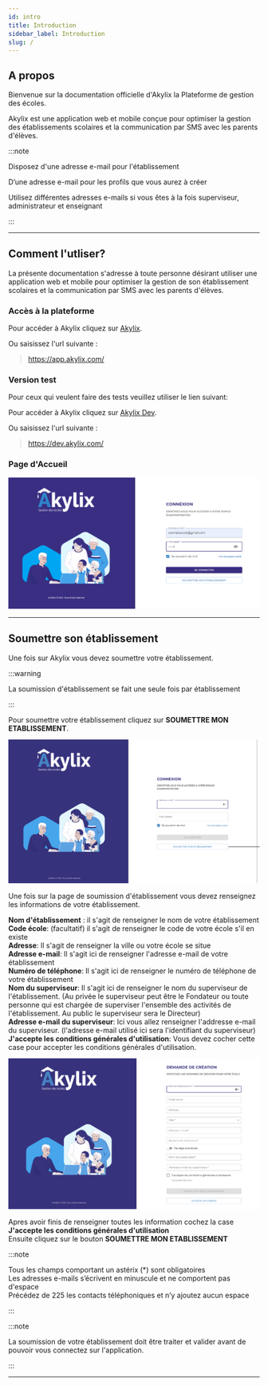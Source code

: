 ```yaml
---
id: intro
title: Introduction
sidebar_label: Introduction
slug: /
---
```



## A propos

Bienvenue sur la documentation officielle d'Akylix la Plateforme de gestion des écoles.

Akylix est une application web et mobile conçue pour optimiser la gestion des établissements scolaires et la communication par SMS avec les parents d'élèves.

:::note

Disposez d'une adresse e-mail pour l'établissement

D’une adresse e-mail pour les profils que vous aurez à créer

Utilisez différentes adresses e-mails si vous êtes à la fois superviseur, administrateur et enseignant

:::

---

## Comment l'utliser?

La présente documentation s'adresse à toute personne désirant utiliser une application web et mobile pour optimiser la gestion de son établissement scolaires et la communication par SMS avec les parents d'élèves.

### Accès à la plateforme 

Pour accéder à Akylix cliquez sur [Akylix](https://app.akylix.com/).

Ou saisissez l'url suivante :

> https://app.akylix.com/

### Version test
 
Pour ceux qui veulent faire des tests veuillez utiliser le lien suivant:

Pour accéder à Akylix cliquez sur [Akylix Dev](https://dev.akylix.com/).

Ou saisissez l'url suivante :

> https://dev.akylix.com/

### Page d'Accueil


![img](../static/img/PageAccueildiallo.PNG)


---

## Soumettre son établissement

Une fois sur Akylix vous devez soumettre votre établissement.

:::warning

La soumission d'établissement se fait une seule fois par établissement

:::

Pour soumettre votre établissement cliquez sur **SOUMETTRE MON ETABLISSEMENT**.

![img](../static/img/Connexion.png)

Une fois sur la page de soumission d'établissement vous devez renseignez les informations de votre établissement.

**Nom d'établissement** : il s'agit de renseigner le nom de votre établissement<br />
**Code école**: (facultatif) il s'agit de renseigner le code de votre école s'il en existe<br />
**Adresse**: Il s'agit de renseigner la ville ou votre école se situe <br />
**Adresse e-mail**: Il s'agit ici de renseigner l'adresse e-mail de votre établissement <br />
**Numéro de téléphone**: Il s'agit ici de renseigner le numéro de téléphone de votre établissement <br />
**Nom du superviseur**: Il s'agit ici de renseigner le nom du superviseur de l'établissement. (Au privée le superviseur peut être le Fondateur ou toute personne qui est chargée de superviser l'ensemble des activités de l'établissement. Au public le superviseur sera le Directeur)<br />
**Adresse e-mail du superviseur**: Ici vous allez renseigner l'addresse e-mail du superviseur. (l'adresse e-mail utilisé ici sera l'identifiant du superviseur)<br />
**J'accepte les conditions générales d'utilisation**: Vous devez cocher cette case pour accepter les conditions générales d'utilisation.

![img](../static/img/Soumettre.png)

Apres avoir finis de renseigner toutes les information cochez la case **J'accepte les conditions générales d'utilisation**<br />
Ensuite cliquez sur le bouton **SOUMETTRE MON ETABLISSEMENT**

:::note

Tous les champs comportant un astérix (*) sont obligatoires<br />
Les adresses e-mails s’écrivent en minuscule et ne comportent pas d'espace<br />
Précédez de 225 les contacts téléphoniques et n’y ajoutez aucun espace

:::

<!-- ![img](../static/img/Soumissiondiallo.PNG) -->

:::note

La soumission de votre établissement doit être traiter et valider avant de pouvoir vous connectez sur l'application.

:::

---